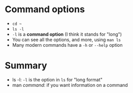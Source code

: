 # Command options

* `cd ~`
* `ls -l`
* `-l` is a **command option** (I think it stands for "long")
* You can see all the options, and more, using `man ls`
* Many modern commands have a `-h` or `--help` option

# Summary

* ls -l: `-l` is the option in `ls` for "long format"
* man _command_: if you want information on a command
